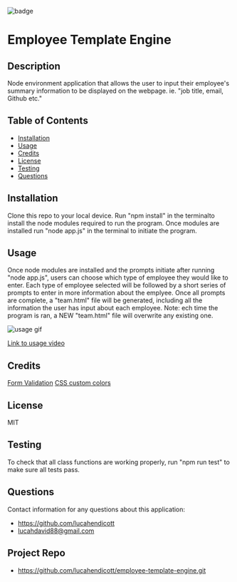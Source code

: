 ![badge](https://img.shields.io/badge/license-MIT-brightgreen)   
# Employee Template Engine  

## Description  
Node environment application that allows the user to input their employee's summary information to be displayed on the webpage. ie. "job title, email, Github etc."    

## Table of Contents  
* [Installation](#installation)  
* [Usage](#usage)  
* [Credits](#credits)  
* [License](#license)  
* [Testing](#testing)  
* [Questions](#questions)  

## Installation  
Clone this repo to your local device. Run "npm install" in the terminalto install the node modules required to run the program. Once modules are installed run "node app.js" in the terminal to initiate the program.  

## Usage  
Once node modules are installed and the prompts initiate after running "node app.js", users can choose which type of employee they would like to enter. Each type of employee selected will be followed by a short series of prompts to enter in more information about the emplyee. Once all prompts are complete, a "team.html" file will be generated, including all the information the user has input about each employee. Note: ech time the program is ran, a NEW "team.html" file will overwrite any existing one.  

![usage gif](assets/images/employee-template-gif.gif)

[Link to usage video](https://drive.google.com/file/d/1AXtYKODhLnTfYrWF3tmOnMjTIv-cTi16/view)

## Credits  
[Form Validation](https://www.w3resource.com/javascript/form/javascript-field-level-form-validation.php)
[CSS custom colors](https://flatuicolors.com/)  

## License  
MIT  

## Testing  
To check that all class functions are working properly, run "npm run test" to make sure all tests pass.  

## Questions  
Contact information for any questions about this application:
* https://github.com/lucahendicott  
* lucahdavid88@gmail.com

## Project Repo
* https://github.com/lucahendicott/employee-template-engine.git
